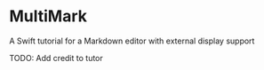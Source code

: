 # MultiMark
A Swift tutorial for a Markdown editor with external display support

TODO: Add credit to tutor
